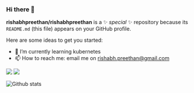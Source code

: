 ### Hi there 👋

**rishabhpreethan/rishabhpreethan** is a ✨ _special_ ✨ repository because its `README.md` (this file) appears on your GitHub profile.

Here are some ideas to get you started:

- 🌱 I’m currently learning kubernetes
- 📫 How to reach me: email me on rishabh.preethan@gmail.com


<img src="https://img.shields.io/badge/-PYTHON-3776AB?logo=python&logoColor=fff">                                     <img src="https://img.shields.io/badge/-KUBERNETES-326CE5?logo=kubernetes&logoColor=fff">


![Github stats](https://github-readme-stats.vercel.app/api?username=rishabhpreethan&count_private=true&show_icons=true&theme=radical)
